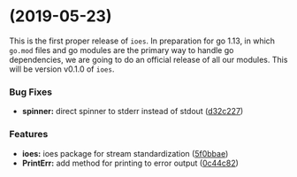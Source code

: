 #  (2019-05-23)

This is the first proper release of `ioes`. In preparation for go 1.13, in which `go.mod` files and go modules are the primary way to handle go dependencies, we are going to do an official release of all our modules. This will be version v0.1.0 of `ioes`.


### Bug Fixes

* **spinner:** direct spinner to stderr instead of stdout ([d32c227](https://github.com/qri-io/ioes/commit/d32c227))


### Features

* **ioes:** ioes package for stream standardization ([5f0bbae](https://github.com/qri-io/ioes/commit/5f0bbae))
* **PrintErr:** add method for printing to error output ([0c44c82](https://github.com/qri-io/ioes/commit/0c44c82))




